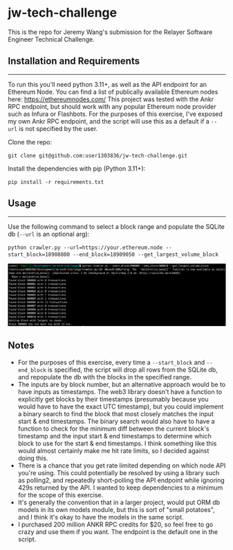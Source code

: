 # jw-tech-challenge

This is the repo for Jeremy Wang's submission for the Relayer Software Engineer Technical Challenge.

## Installation and Requirements

---

To run this you'll need python 3.11+, as well as the API endpoint for an Ethereum Node. You can find a list of publically available Ethereum nodes here: https://ethereumnodes.com/ This project was tested with the Ankr RPC endpoint, but should work with any popular Ethereum node provider such as Infura or Flashbots. For the purposes of this exercise, I've exposed my own Ankr RPC endpoint, and the script will use this as a default if a `--url` is not specified by the user.

Clone the repo:

```
git clone git@github.com:user1303836/jw-tech-challenge.git
```

Install the dependencies with pip (Python 3.11+):

```
pip install -r requirements.txt
```

## Usage

---

Use the following command to select a block range and populate the SQLite db (`--url` is an optional arg):

```
python crawler.py --url=https://your.ethereum.node --start_block=18908800 --end_block=18909050 --get_largest_volume_block
```

![Example](example.png)

## Notes

- For the purposes of this exercise, every time a `--start_block` and `--end_block` is specified, the script will drop all rows from the SQLite db, and repopulate the db with the blocks in the specified range.
- The inputs are by block number, but an alternative approach would be to have inputs as timestamps. The web3 library doesn't have a function to explicitly get blocks by their timestamps (presumably because you would have to have the exact UTC timestamp), but you could implement a binary search to find the block that most closely matches the input start & end timestamps. The binary search would also have to have a function to check for the minimum diff between the current block's timestamp and the input start & end timestamps to determine which block to use for the start & end timestamps. I think something like this would almost certainly make me hit rate limits, so I decided against doing this.
- There is a chance that you get rate limited depending on which node API you're using. This could potentially be resolved by using a library such as polling2, and repeatedly short-polling the API endpoint while ignoring 429s returned by the API. I wanted to keep dependencies to a minimum for the scope of this exercise.
- It's generally the convention that in a larger project, would put ORM db models in its own models module, but this is sort of "small potatoes", and I think it's okay to have the models in the same script.
- I purchased 200 million ANKR RPC credits for $20, so feel free to go crazy and use them if you want. The endpoint is the default one in the script.
